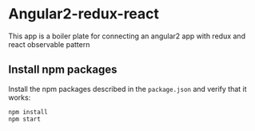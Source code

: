
# Angular2-redux-react
This app is a boiler plate for connecting an angular2 app with redux and react observable pattern

## Install npm packages
Install the npm packages described in the `package.json` and verify that it works:

```shell
npm install
npm start
```

